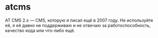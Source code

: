 # atcms
AT CMS 2.x — CMS, которую я писал ещё в 2007 году. Не используйте её, я её давно не поддерживаю и не отвечаю за работоспособность, качество кода или что-либо ещё.
